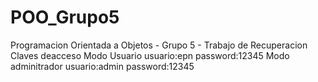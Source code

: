 # POO_Grupo5
Programacion Orientada a Objetos - Grupo 5 - Trabajo de Recuperacion
Claves deacceso
Modo Usuario
usuario:epn
password:12345
Modo adminitrador
usuario:admin
password:12345
